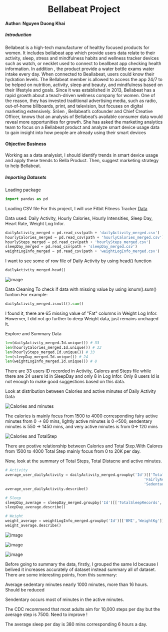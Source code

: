 <h1 align="center">Bellabeat Project</h1>

#### Author: Nguyen Duong Khai

##### Introduction

Bellabeat is a high-tech manufacturer of healthy focused products for women. It includes bellabeat app which provide users data relate to their activity, sleep, stress and mindfulness habits and wellness tracker devices such as watch, or necklet used to connect to beallbeat app checking health information. In addition , the product provide a water bottle exams water intake every day. When connected to Beallabeat, users could know their hydration levels. The Bellabeat member is allowed to access the app  24/7 to be helped on nutrition, activity, sleep and beauty, and mindfulness based on their lifestyle and goals. Since it was established in 2013, Bellabeat has a rapid growth about a teach-driven wellness company for women. One of the reason, they has invested traditional advertising media, such as radio, out-of-home billboards, print, and television, but focuses on digital marketing extensively. Sršen , Bellabeat’s cofounder and Chief Creative Officer, knows that an analysis of Bellabeat’s available consumer data would reveal more opportunities for growth. She has asked the marketing analytics team to focus on a Bellabeat product and analyze smart device usage data to gain insight into how people are already using their smart devices

#### Objective Business
Working as a data analysist, I should identify trends in smart device usage and apply these trends to Bella Product. Then, suggest marketing strategy to help Bellabeat.
##### Importing Datasets 
Loading package

``` Python
import pandas as pd
```
Loading CSV file
 For this project, I will use Fitbit Fitness Tracker [Data](https://www.kaggle.com/arashnic/fitbit)
 
Data used: Daily Activity, Hourly Calories, Hourly Intensities, Sleep Day, Heart Rate, Weight Log Infor.

``` Python
dailyActivity_merged = pd.read_csv(path + 'dailyActivity_merged.csv')
hourlyCalories_merged = pd.read_csv(path + 'hourlyCalories_merged.csv')
hourlySteps_merged = pd.read_csv(path + 'hourlySteps_merged.csv')
sleepDay_merged = pd.read_csv(path + 'sleepDay_merged.csv')
weightLogInfo_merged = pd.read_csv(path + 'weightLogInfo_merged.csv')
```
I want to see some of row file of Daily Activity by using head() function
``` Python
dailyActivity_merged.head()
```
![image](https://user-images.githubusercontent.com/58326661/158985838-2aee9f07-a6fc-44f4-887a-e46f3ecf15ca.png)

Data Cleaning
To check if data with missing value by using isnum().sum() funtion.For example:
```Python
dailyActivity_merged.isnull().sum()
```
I found it, there are 65 missing value of "Fat" columns in Weight Log Infor. Howerver, I did not go further to deep Weight data, just remains unchaged it.

Explore and Summary Data
```Python
len(dailyActivity_merged.Id.unique()) # 33
len(hourlyCalories_merged.Id.unique()) # 33
len(hourlySteps_merged.Id.unique()) # 33
len(sleepDay_merged.Id.unique()) # 24
len(weightLogInfo_merged.Id.unique()) # 8
```
There are 33 users ID recorded in Activity, Calores and Steps file while there are 24 users Id in SleepDay and only 8 in Log Infor. Only 8 users Id is not enough to make good suggestions based on this data.

Look at distribution between Calories and active minutes of Daily Activity Data

![Calories and minutes](https://user-images.githubusercontent.com/58326661/159021203-ff84030d-a172-40c1-84ee-3ca1906a0394.png)


The calories is mainly focus from 1500 to 4000 corresponding fairy active minutes from 0 -> 80 mins, lightly active minutes is 0->500, sendentary minutes is 550 -> 1450 mins, and very active minutes is from 0-> 120 mins 




![Calories and TotalStep](https://user-images.githubusercontent.com/58326661/159027233-50c27c0b-d99f-4903-867b-58eb66cf2a60.png)

There are postive relationship between Calories and Total Step.With Calores from 1500 to 4000 Total Step mainly focus from 0 to 20K per day.


Now, look at the summary of Total Steps, Total Distacne and active minutes.
``` Python
# Activity
average_user_dailyActivity = dailyActivity_merged.groupby('Id')[['TotalSteps','TotalDistance','VeryActiveMinutes',
                                                              'FairlyActiveMinutes','LightlyActiveMinutes',
                                                              'SedentaryMinutes','Calories']].mean()
average_user_dailyActivity.describe()

# Sleep
sleepDay_average = sleepDay_merged.groupby('Id')[['TotalSleepRecords', 'TotalMinutesAsleep','TotalTimeInBed']].mean()
sleepDay_average.describe()

# Weight
weight_average = weightLogInfo_merged.groupby('Id')[['BMI','WeightKg']].mean()
weight_average.describe()
```
 
 ![image](https://user-images.githubusercontent.com/58326661/159144048-cf502323-33e2-407a-b09b-79ee307fc4a9.png)
 
 ![image](https://user-images.githubusercontent.com/58326661/159145511-14ce2240-7a08-49be-af3e-979f5ae034a7.png)
 
 ![image](https://user-images.githubusercontent.com/58326661/159144152-3c4c49e3-08b5-418a-a915-80414fc90675.png)     


Before going to summary the data, firstly, I grouped the same Id because I belived it increases accurately of dataset instead summary all of dataset.
There are some interesting points, from this summary:

Average sedentary minutes nearly 1000 minutes, more than 16 hours. Should be reduced

Sendentary occurs most of minutes in the active minutes.

The CDC recommend that most adults aim for 10,000 steps per day but the average step is 7500. Need to improve !

The average sleep per day is 380 mins corresponding 6 hours a day. 



 

